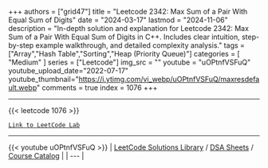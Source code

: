 
+++
authors = ["grid47"]
title = "Leetcode 2342: Max Sum of a Pair With Equal Sum of Digits"
date = "2024-03-17"
lastmod = "2024-11-06"
description = "In-depth solution and explanation for Leetcode 2342: Max Sum of a Pair With Equal Sum of Digits in C++. Includes clear intuition, step-by-step example walkthrough, and detailed complexity analysis."
tags = ["Array","Hash Table","Sorting","Heap (Priority Queue)"]
categories = [
    "Medium"
]
series = ["Leetcode"]
img_src = ""
youtube = "uOPtnfVSFuQ"
youtube_upload_date="2022-07-17"
youtube_thumbnail="https://i.ytimg.com/vi_webp/uOPtnfVSFuQ/maxresdefault.webp"
comments = true
index = 1076
+++



---
{{< leetcode 1076 >}}

[`Link to LeetCode Lab`](https://leetcode.com/problems/max-sum-of-a-pair-with-equal-sum-of-digits/description/)

---
{{< youtube uOPtnfVSFuQ >}}
| [LeetCode Solutions Library](https://grid47.xyz/leetcode/) / [DSA Sheets](https://grid47.xyz/sheets/) / [Course Catalog](https://grid47.xyz/courses/) |
| --- |
